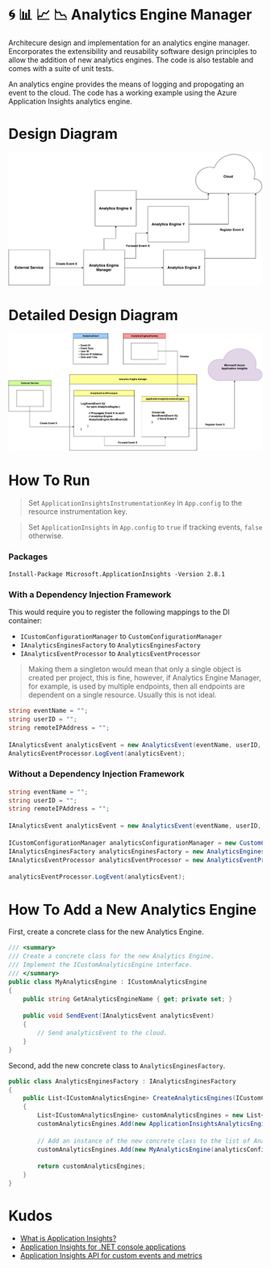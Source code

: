 # :cyclone: :bar_chart: :chart_with_upwards_trend: :chart_with_downwards_trend: Analytics Engine Manager

Architecure design and implementation for an analytics engine manager. Encorporates the extensibility and reusability software design principles to allow the addition of new analytics engines. The code is also testable and comes with a suite of unit tests.

An analytics engine provides the means of logging and propogating an event to the cloud. The code has a working example using the Azure Application Insights analytics engine.

# Design Diagram
![](Diagrams/Design-Diagram.png)

# Detailed Design Diagram
![](Diagrams/Detailed-Design-Diagram.png)

# How To Run

> Set `ApplicationInsightsInstrumentationKey` in `App.config` to the resource instrumentation key.


> Set `ApplicationInsights` in `App.config` to `true` if tracking events, `false` otherwise.

### Packages

```
Install-Package Microsoft.ApplicationInsights -Version 2.8.1
```

### With a Dependency Injection Framework
This would require you to register the following mappings to the DI container:
- `ICustomConfigurationManager` to `CustomConfigurationManager`
- `IAnalyticsEnginesFactory` to `AnalyticsEnginesFactory`
- `IAnalyticsEventProcessor` to `AnalyticsEventProcessor`

> Making them a singleton would mean that only a single object is created per project, this is fine, however, if Analytics Engine Manager, for example, is used by multiple endpoints, then all endpoints are dependent on a single resource. Usually this is not ideal.

```C#
string eventName = "";
string userID = "";
string remoteIPAddress = "";

IAnalyticsEvent analyticsEvent = new AnalyticsEvent(eventName, userID, remoteIpAddress);
AnalyticsEventProcessor.LogEvent(analyticsEvent);
```

### Without a Dependency Injection Framework
```C#
string eventName = "";
string userID = "";
string remoteIPAddress = "";

IAnalyticsEvent analyticsEvent = new AnalyticsEvent(eventName, userID, remoteIpAddress);

ICustomConfigurationManager analyticsConfigurationManager = new CustomConfigurationManager();
IAnalyticsEnginesFactory analyticsEnginesFactory = new AnalyticsEnginesFactory();
IAnalyticsEventProcessor analyticsEventProcessor = new AnalyticsEventProcessor(analyticsConfigurationManager, analyticsEnginesFactory);

analyticsEventProcessor.LogEvent(analyticsEvent);
```

# How To Add a New Analytics Engine
First, create a concrete class for the new Analytics Engine.
```C#
/// <summary>
/// Create a concrete class for the new Analytics Engine.
/// Implement the ICustomAnalyticsEngine interface.
/// </summary>
public class MyAnalyticsEngine : ICustomAnalyticsEngine
{
    public string GetAnalyticsEngineName { get; private set; }

    public void SendEvent(IAnalyticsEvent analyticsEvent)
    {
        // Send analyticsEvent to the cloud.
    }
}
```

Second, add the new concrete class to `AnalyticsEnginesFactory`.
```C#
public class AnalyticsEnginesFactory : IAnalyticsEnginesFactory
{
    public List<ICustomAnalyticsEngine> CreateAnalyticsEngines(ICustomConfigurationManager analyticsConfigurationManager)
    {
        List<ICustomAnalyticsEngine> customAnalyticsEngines = new List<ICustomAnalyticsEngine>();
        customAnalyticsEngines.Add(new ApplicationInsightsAnalyticsEngine(analyticsConfigurationManager));

        // Add an instance of the new concrete class to the list of Analytics Engines
        customAnalyticsEngines.Add(new MyAnalyticsEngine(analyticsConfigurationManager));

        return customAnalyticsEngines;
    }
}

```

# Kudos
- [What is Application Insights?](https://docs.microsoft.com/en-us/azure/application-insights/app-insights-overview)
- [Application Insights for .NET console applications](https://docs.microsoft.com/en-us/azure/application-insights/application-insights-console)
- [Application Insights API for custom events and metrics](https://docs.microsoft.com/en-us/azure/azure-monitor/app/api-custom-events-metrics)
